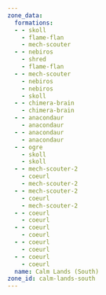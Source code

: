 ```yaml
---
zone_data:
  formations:
  - - skoll
    - flame-flan
    - mech-scouter
  - - nebiros
    - shred
    - flame-flan
  - - mech-scouter
    - nebiros
    - nebiros
    - skoll
  - - chimera-brain
    - chimera-brain
  - - anacondaur
    - anacondaur
  - - anacondaur
    - anacondaur
  - - ogre
    - skoll
    - skoll
  - - mech-scouter-2
    - coeurl
    - mech-scouter-2
  - - mech-scouter-2
    - coeurl
    - mech-scouter-2
  - - coeurl
    - coeurl
  - - coeurl
    - coeurl
  - - coeurl
    - coeurl
  - - coeurl
    - coeurl
  name: Calm Lands (South)
zone_id: calm-lands-south
---
```

